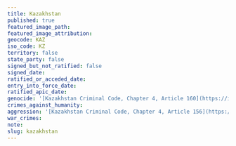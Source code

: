 ```yaml
---
title: Kazakhstan
published: true
featured_image_path:
featured_image_attribution:
geocode: KAZ
iso_code: KZ
territory: false
state_party: false
signed_but_not_ratified: false
signed_date:
ratified_or_acceded_date:
entry_into_force_date:
ratified_apic_date:
genocide: '[Kazakhstan Criminal Code, Chapter 4, Article 160](https://iccdb.hrlc.net/data/doc/305/keyword/46/)'
crimes_against_humanity:
aggression: '[Kazakhstan Criminal Code, Chapter 4, Article 156](https://iccdb.hrlc.net/data/doc/305/keyword/1/)'
war_crimes:
note:
slug: kazakhstan
---
```



